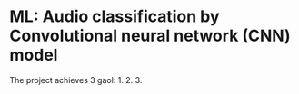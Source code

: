 # ML: Audio classification by Convolutional neural network (CNN) model
The project achieves 3 gaol:
1. 
2. 
3. 
